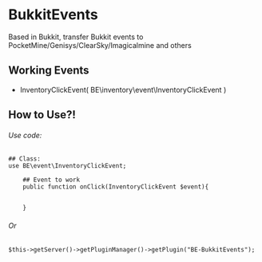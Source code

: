 # BukkitEvents
Based in Bukkit, transfer Bukkit events to PocketMine/Genisys/ClearSky/Imagicalmine and others

## Working Events
- InventoryClickEvent( BE\inventory\event\InventoryClickEvent )

## How to Use?!
###### Use code:
```
## Class:
use BE\event\InventoryClickEvent;

    ## Event to work
    public function onClick(InventoryClickEvent $event){


    }
```
###### Or
```
$this->getServer()->getPluginManager()->getPlugin("BE-BukkitEvents");
```
